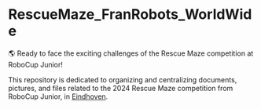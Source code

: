 # RescueMaze_FranRobots_WorldWide
🌎 Ready to face the exciting challenges of the Rescue Maze competition at RoboCup Junior! <br>

This repository is dedicated to organizing and centralizing documents, pictures, and files related to the 2024 Rescue Maze competition from RoboCup Junior, in [Eindhoven](https://en.wikipedia.org/wiki/Eindhoven).
